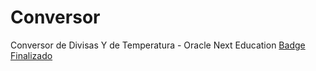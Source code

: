 # Conversor
Conversor de Divisas Y de Temperatura - Oracle Next Education
[Badge Finalizado](https://img.shields.io/badge/Status-Finalizado-green)
